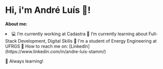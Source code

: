 <h1>
Hi, i'm André Luís 👋! 
</h1>


**About me:**
<li>
💻 I’m currently working at Cadastra
📝 I’m currently learning about Full-Stack Development, Digital Skills
🚀 I'm a student of Energy Engineering at UFRGS 
👯 How to reach me on: [Linkedln](https://www.linkedin.com/in/andre-luis-stamm/)
 </li>







🚀 Always learning!
